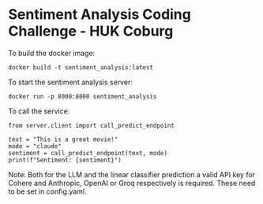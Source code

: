 # Sentiment Analysis Coding Challenge - HUK Coburg

To build the docker image:

`docker build -t sentiment_analysis:latest`


To start the sentiment analysis server:

`docker run -p 8000:8000 sentiment_analysis`


To call the service:

```python3
from server.client import call_predict_endpoint

text = "This is a great movie!"
mode = "claude"
sentiment = call_predict_endpoint(text, mode)
print(f"Sentiment: {sentiment}")
```

Note: Both for the LLM and the linear classifier prediction a valid API key for Cohere and Anthropic, OpenAI or Groq respectively is required. These need to be set in config.yaml.